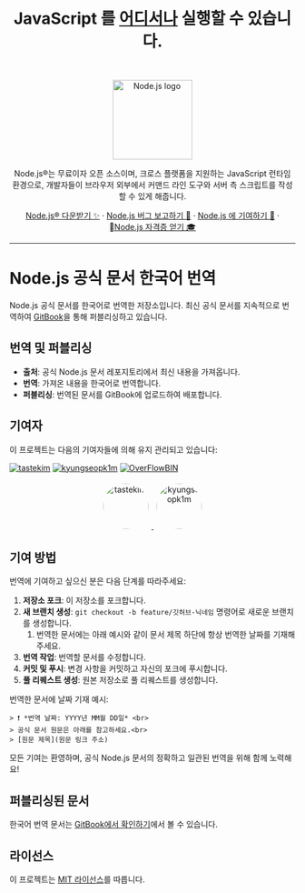 <h1 align="center">JavaScript 를 <a href="https://nodejs.org/en/download">어디서나</a> 실행할 수 있습니다.</h1><br>

<p align="center">
  <a href="https://nodejs.org/">
    <img src="https://avatars.githubusercontent.com/u/9950313?s=200&v=4" alt="Node.js logo" height="140">
  </a>
</p>

<p align="center">
  Node.js®는 무료이자 오픈 소스이며, 크로스 플랫폼을 지원하는 JavaScript 런타임 환경으로, 개발자들이 브라우저 외부에서 커맨드 라인 도구와 서버 측 스크립트를 작성할 수 있게 해줍니다.
</p>

<p align="center">
  <a href="https://nodejs.org/en/download">Node.js® 다운받기 ✨</a>
  ·
  <a href="https://github.com/nodejs/node/issues/new/choose">Node.js 버그 보고하기 🐞</a>
  ·
  <a href="https://nodejs.org/en/get-involved">Node.js 에 기여하기 🫶</a>
  ·
  <a href="https://openjsf.org/certification/">Node.js 자격증 얻기 🎓</a>
</p>

----
# Node.js 공식 문서 한국어 번역

Node.js 공식 문서를 한국어로 번역한 저장소입니다. 최신 공식 문서를 지속적으로 번역하여 [GitBook](https://tastekim.gitbook.io/nodejs-ko/)을 통해 퍼블리싱하고 있습니다.

## 번역 및 퍼블리싱

- **출처**: 공식 Node.js 문서 레포지토리에서 최신 내용을 가져옵니다.
- **번역**: 가져온 내용을 한국어로 번역합니다.
- **퍼블리싱**: 번역된 문서를 GitBook에 업로드하여 배포합니다.

## 기여자

이 프로젝트는 다음의 기여자들에 의해 유지 관리되고 있습니다:

[![tastekim](https://img.shields.io/badge/tastekim-ProjectOwner-blue)](https://github.com/tastekim)
[![kyungseopk1m](https://img.shields.io/badge/kyungseopk1m-ProjectOwner-blue)](https://github.com/kyungseopk1m)
[![OverFlowBIN](https://img.shields.io/badge/OverFlowBIN-ProjectOwner-blue)](https://github.com/OverFlowBIN)

<div align="center">
  <a href="https://github.com/tastekim" target="_blank">
    <img src="https://avatars.githubusercontent.com/u/112174727?v=4" width="80" height="80" style="border-radius:50%; margin:5px;" alt="tastekim"/>
  </a>
  <a href="https://github.com/kyungseopk1m" target="_blank">
    <img src="https://avatars.githubusercontent.com/u/101553623?v=4" width="80" height="80" style="border-radius:50%; margin:5px;" alt="kyungseopk1m"/>
  </a>
</div>


## 기여 방법

번역에 기여하고 싶으신 분은 다음 단계를 따라주세요:

1. **저장소 포크**: 이 저장소를 포크합니다.
2. **새 브랜치 생성**: `git checkout -b feature/깃허브-닉네임` 명령어로 새로운 브랜치를 생성합니다.
    1. 번역한 문서에는 아래 예시와 같이 문서 제목 하단에 항상 번역한 날짜를 기재해 주세요. 
4. **번역 작업**: 번역할 문서를 수정합니다.
5. **커밋 및 푸시**: 변경 사항을 커밋하고 자신의 포크에 푸시합니다.
6. **풀 리퀘스트 생성**: 원본 저장소로 풀 리퀘스트를 생성합니다.

번역한 문서에 날짜 기재 예시:
```
> ❗️ *번역 날짜: YYYY년 MM월 DD일* <br>
> 공식 문서 원문은 아래를 참고하세요.<br>
> [원문 제목](원문 링크 주소)
```

모든 기여는 환영하며, 공식 Node.js 문서의 정확하고 일관된 번역을 위해 함께 노력해요!

## 퍼블리싱된 문서

한국어 번역 문서는 [GitBook에서 확인하기](https://tastekim.gitbook.io/nodejs-ko)에서 볼 수 있습니다.

## 라이선스

이 프로젝트는 [MIT 라이선스](LICENSE)를 따릅니다.
